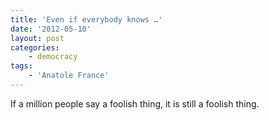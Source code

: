```yaml
---
title: 'Even if everybody knows …'
date: '2012-05-10'
layout: post
categories:
    - democracy
tags:
    - 'Anatole France'
---
```


If a million people say a foolish thing, it is still a foolish thing.